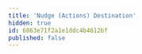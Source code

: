 ```yaml
---
title: 'Nudge (Actions) Destination'
hidden: true
id: 6863e71f2a1e1ddc4b4612bf
published: false
---
```

